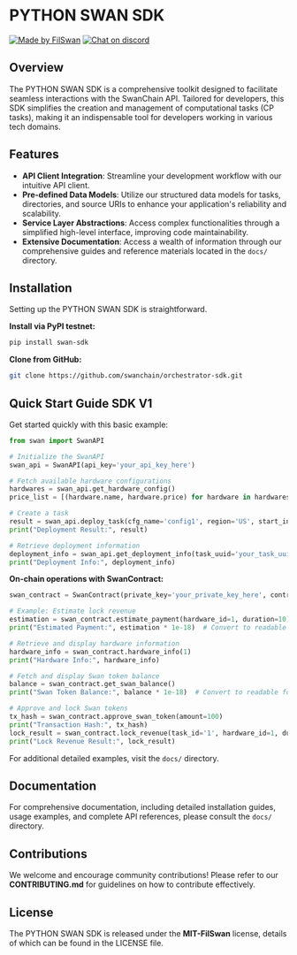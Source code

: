 # PYTHON SWAN SDK

[![Made by FilSwan](https://img.shields.io/badge/made%20by-FilSwan-green.svg)](https://www.filswan.com/) 
[![Chat on discord](https://img.shields.io/badge/join%20-discord-brightgreen.svg)](https://discord.com/invite/KKGhy8ZqzK)

## Overview

The PYTHON SWAN SDK is a comprehensive toolkit designed to facilitate seamless interactions with the SwanChain API. Tailored for developers, this SDK simplifies the creation and management of computational tasks (CP tasks), making it an indispensable tool for developers working in various tech domains.

## Features

- **API Client Integration**: Streamline your development workflow with our intuitive API client.
- **Pre-defined Data Models**: Utilize our structured data models for tasks, directories, and source URIs to enhance your application's reliability and scalability.
- **Service Layer Abstractions**: Access complex functionalities through a simplified high-level interface, improving code maintainability.
- **Extensive Documentation**: Access a wealth of information through our comprehensive guides and reference materials located in the `docs/` directory.

## Installation

Setting up the PYTHON SWAN SDK is straightforward.

**Install via PyPI testnet:**

```bash
pip install swan-sdk
```

**Clone from GitHub:**

```bash
git clone https://github.com/swanchain/orchestrator-sdk.git
```

## Quick Start Guide SDK V1

Get started quickly with this basic example:

```python
from swan import SwanAPI

# Initialize the SwanAPI
swan_api = SwanAPI(api_key='your_api_key_here')

# Fetch available hardware configurations
hardwares = swan_api.get_hardware_config()
price_list = [(hardware.name, hardware.price) for hardware in hardwares]

# Create a task
result = swan_api.deploy_task(cfg_name='config1', region='US', start_in=123, duration=123, job_source_uri='uri', paid=123, tx_hash='tx_hash_here', wallet_address='wallet_address_here')
print("Deployment Result:", result)

# Retrieve deployment information
deployment_info = swan_api.get_deployment_info(task_uuid='your_task_uuid_here')
print("Deployment Info:", deployment_info)
```

**On-chain operations with SwanContract:**

```python
swan_contract = SwanContract(private_key='your_private_key_here', contract_info=swan_api.contract_info)

# Example: Estimate lock revenue
estimation = swan_contract.estimate_payment(hardware_id=1, duration=10)
print("Estimated Payment:", estimation * 1e-18)  # Convert to readable format

# Retrieve and display hardware information
hardware_info = swan_contract.hardware_info(1)
print("Hardware Info:", hardware_info)

# Fetch and display Swan token balance
balance = swan_contract.get_swan_balance()
print("Swan Token Balance:", balance * 1e-18)  # Convert to readable format

# Approve and lock Swan tokens
tx_hash = swan_contract.approve_swan_token(amount=100)
print("Transaction Hash:", tx_hash)
lock_result = swan_contract.lock_revenue(task_id='1', hardware_id=1, duration=10)
print("Lock Revenue Result:", lock_result)
```

For additional detailed examples, visit the `docs/` directory.

## Documentation

For comprehensive documentation, including detailed installation guides, usage examples, and complete API references, please consult the `docs/` directory.

## Contributions

We welcome and encourage community contributions! Please refer to our **CONTRIBUTING.md** for guidelines on how to contribute effectively.

## License

The PYTHON SWAN SDK is released under the **MIT-FilSwan** license, details of which can be found in the LICENSE file.
